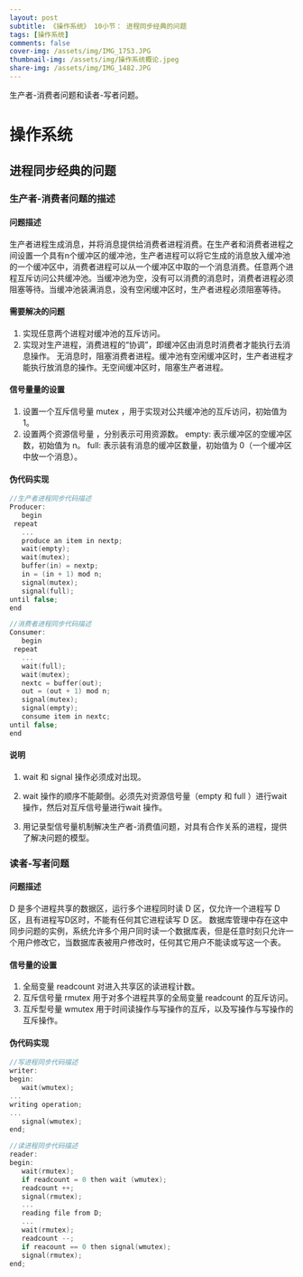 ```yaml
---
layout: post
subtitle: 《操作系统》 10小节： 进程同步经典的问题
tags: [操作系统]
comments: false
cover-img: /assets/img/IMG_1753.JPG
thumbnail-img: /assets/img/操作系统概论.jpeg
share-img: /assets/img/IMG_1482.JPG
---
```


生产者-消费者问题和读者-写者问题。

# 操作系统

##  进程同步经典的问题

### 生产者-消费者问题的描述

#### 问题描述

生产者进程生成消息，并将消息提供给消费者进程消费。在生产者和消费者进程之间设置一个具有n个缓冲区的缓冲池，生产者进程可以将它生成的消息放入缓冲池的一个缓冲区中，消费者进程可以从一个缓冲区中取的一个消息消费。任意两个进程互斥访问公共缓冲池。当缓冲池为空，没有可以消费的消息时，消费者进程必须阻塞等待。当缓冲池装满消息，没有空闲缓冲区时，生产者进程必须阻塞等待。

#### 需要解决的问题

1. 实现任意两个进程对缓冲池的互斥访问。
2. 实现对生产进程，消费进程的“协调”，即缓冲区由消息时消费者才能执行去消息操作。 无消息时，阻塞消费者进程。缓冲池有空闲缓冲区时，生产者进程才能执行放消息的操作。无空间缓冲区时，阻塞生产者进程。

####  信号量量的设置

1. 设置一个互斥信号量 mutex ，用于实现对公共缓冲池的互斥访问，初始值为 1。
2. 设置两个资源信号量 ，分别表示可用资源数。
        empty: 表示缓冲区的空缓冲区数，初始值为 n。
        full: 表示装有消息的缓冲区数量，初始值为 0（一个缓冲区中放一个消息）。
        
####  伪代码实现

```cpp
//生产者进程同步代码描述 
Producer:
   begin
 repeat
   ...
   produce an item in nextp;
   wait(empty);
   wait(mutex);
   buffer(in) = nextp;
   in = (in + 1) mod n;
   signal(mutex);
   signal(full);
until false;
end
```

```cpp
//消费者进程同步代码描述 
Consumer:
   begin
 repeat
   ...
   wait(full);
   wait(mutex);
   nextc = buffer(out);
   out = (out + 1) mod n;
   signal(mutex);
   signal(empty);
   consume item in nextc;
until false;
end
```

####  说明

1. wait 和 signal 操作必须成对出现。

2. wait 操作的顺序不能颠倒。必须先对资源信号量（empty 和 full ）进行wait操作，然后对互斥信号量进行wait 操作。

3. 用记录型信号量机制解决生产者-消费值问题，对具有合作关系的进程，提供了解决问题的模型。

###  读者-写者问题

#### 问题描述
D 是多个进程共享的数据区，运行多个进程同时读 D 区，仅允许一个进程写 D 区，且有进程写D区时，不能有任何其它进程读写 D 区。
数据库管理中存在这中同步问题的实例，系统允许多个用户同时读一个数据库表，但是任意时刻只允许一个用户修改它，当数据库表被用户修改时，任何其它用户不能读或写这一个表。

#### 信号量的设置
1. 全局变量 readcount 对进入共享区的读进程计数。
2. 互斥信号量 rmutex 用于对多个进程共享的全局变量 readcount 的互斥访问。
3. 互斥型号量 wmutex 用于时间读操作与写操作的互斥，以及写操作与写操作的互斥操作。

####  伪代码实现

```cpp
//写进程同步代码描述
writer:
begin:
   wait(wmutex);
...
writing operation;
...
   signal(wmutex);
end;
```

```cpp
//读进程同步代码描述
reader:
begin:
   wait(rmutex);
   if readcount = 0 then wait (wmutex);
   readcount ++;
   signal(rmutex);
   ...
   reading file from D;
   ...
   wait(rmutex);
   readcount --;
   if reacount == 0 then signal(wmutex);
   signal(rmutex);
end;
```